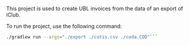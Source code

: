 This project is used to create UBL invoices from the data of an export of iClub.

To run the project, use the following command:
```bash
./gradlew run --args="./export ./cotis.csv ./coda.COD"```
```
